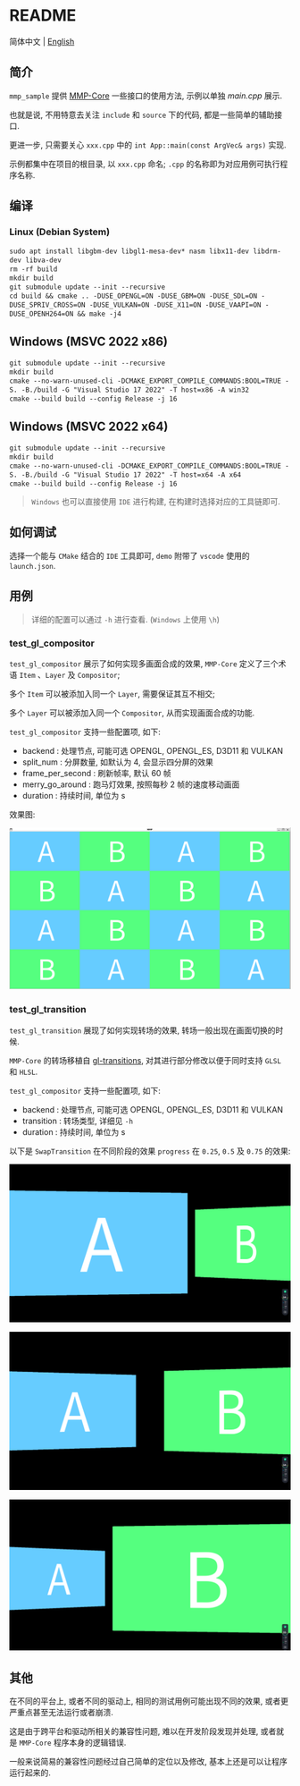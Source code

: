 # README

简体中文 | [English](./README_en.md)

## 简介

`mmp_sample` 提供 [MMP-Core](https://github.com/HR1025/MMP-Core) 一些接口的使用方法, 示例以单独 *main.cpp* 展示.

也就是说, 不用特意去关注 `include` 和 `source` 下的代码, 都是一些简单的辅助接口.

更进一步, 只需要关心 `xxx.cpp` 中的 `int App::main(const ArgVec& args)` 实现.

示例都集中在项目的根目录, 以 `xxx.cpp` 命名; `.cpp` 的名称即为对应用例可执行程序名称.

## 编译

### Linux (Debian System)

```shell
sudo apt install libgbm-dev libgl1-mesa-dev* nasm libx11-dev libdrm-dev libva-dev
rm -rf build
mkdir build
git submodule update --init --recursive
cd build && cmake .. -DUSE_OPENGL=ON -DUSE_GBM=ON -DUSE_SDL=ON -DUSE_SPRIV_CROSS=ON -DUSE_VULKAN=ON -DUSE_X11=ON -DUSE_VAAPI=ON -DUSE_OPENH264=ON && make -j4
```

## Windows (MSVC 2022 x86)

```shell
git submodule update --init --recursive
mkdir build
cmake --no-warn-unused-cli -DCMAKE_EXPORT_COMPILE_COMMANDS:BOOL=TRUE -S. -B./build -G "Visual Studio 17 2022" -T host=x86 -A win32
cmake --build build --config Release -j 16
```

## Windows (MSVC 2022 x64)

```shell
git submodule update --init --recursive
mkdir build
cmake --no-warn-unused-cli -DCMAKE_EXPORT_COMPILE_COMMANDS:BOOL=TRUE -S. -B./build -G "Visual Studio 17 2022" -T host=x64 -A x64
cmake --build build --config Release -j 16
```

>
> `Windows` 也可以直接使用 `IDE` 进行构建, 在构建时选择对应的工具链即可.
>

## 如何调试

选择一个能与 `CMake` 结合的 `IDE` 工具即可, `demo` 附带了 `vscode` 使用的 `launch.json`.

## 用例

>
> 详细的配置可以通过 `-h` 进行查看. (`Windows` 上使用 `\h`)
>

### test_gl_compositor

`test_gl_compositor` 展示了如何实现多画面合成的效果, `MMP-Core` 定义了三个术语 `Item` 、`Layer` 及 `Compositor`;

多个 `Item` 可以被添加入同一个 `Layer`, 需要保证其互不相交;

多个 `Layer` 可以被添加入同一个 `Compositor`, 从而实现画面合成的功能.

`test_gl_compositor` 支持一些配置项, 如下:

- backend : 处理节点, 可能可选 OPENGL, OPENGL_ES, D3D11 和 VULKAN
- split_num : 分屏数量, 如默认为 4, 会显示四分屏的效果
- frame_per_second : 刷新帧率, 默认 60 帧
- merry_go_around : 跑马灯效果, 按照每秒 2 帧的速度移动画面
- duration : 持续时间, 单位为 s

效果图:

![test_gl_compositor](./images/test_gl_compositor.png)

### test_gl_transition

`test_gl_transition` 展现了如何实现转场的效果, 转场一般出现在画面切换的时候.

`MMP-Core` 的转场移植自 [gl-transitions](https://github.com/gl-transitions/gl-transitions), 对其进行部分修改以便于同时支持 `GLSL` 和 `HLSL`.

`test_gl_compositor` 支持一些配置项, 如下:

- backend : 处理节点, 可能可选 OPENGL, OPENGL_ES, D3D11 和 VULKAN
- transition : 转场类型, 详细见 `-h`
- duration : 持续时间, 单位为 s

以下是 `SwapTransition` 在不同阶段的效果 `progress` 在 `0.25`, `0.5` 及 `0.75` 的效果:

![transition_25](./images/transition_25.png)

![transition_50](./images/transition_50.png)

![transition_75](./images/transition_75.png)

## 其他

在不同的平台上, 或者不同的驱动上, 相同的测试用例可能出现不同的效果, 或者更严重点甚至无法运行或者崩溃.

这是由于跨平台和驱动所相关的兼容性问题, 难以在开发阶段发现并处理, 或者就是 `MMP-Core` 程序本身的逻辑错误.

一般来说简易的兼容性问题经过自己简单的定位以及修改, 基本上还是可以让程序运行起来的.
